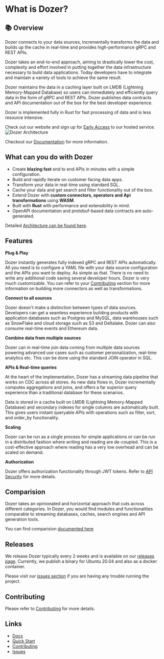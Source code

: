 # What is Dozer?

## 📚 Overview

Dozer connects to your data sources, incrementally transforms the data and builds up the cache in real-time and provides high-performance gRPC and REST APIs. 

Dozer takes an end-to-end approach, aiming to drastically lower the cost, complexity and effort involved in putting together the data infrastructure necessary to build data applications. Today developers have to integrate and maintain a variety of tools to achieve the same result. 

Dozer maintains the data in a caching layer built on LMDB (Lightning Memory-Mapped Database) so users can immediately and efficiently query data in the form of gRPC and REST APIs. Dozer publishes data contracts and API documentation out of the box for the best developer experience. 

Dozer is implemented fully in Rust for fast processing of data and is less resource intensive. 

Check out our website and sign up for [Early Access](https:///getdozer.io) to our hosted service.
![Dozer Architecture](https://getdozer.io/img/dozer-binary.svg)

Checkout our [Documentation](https://getdozer.io/docs/dozer) for more information.

##  What can you do with Dozer

- Create **blazing fast** end to end APIs in minutes with a simple configuration.
- Build and rapidly iterate on customer facing data apps.
- Transform your data in real-time using standard SQL. 
- Cache your data and get search and filter functionality out of the box.
- Extend Dozer with **custom connectors, operators and Api transformations** using **WASM**.
- Built with **Rust** with performance and extensibility in mind.
- OpenAPI documentation and protobuf-based data contracts are auto-generated.

Detailed [Architecture can be found here](https:///getdozer.io/docs/dozer/architecture). 

## Features

**Plug & Play**

Dozer instantly generates fully indexed gRPC and REST APIs automatically. All you need is to configure a YAML file with your data source configuration and the APIs you want to deploy. As simple as that. There is no need to write any additional code saving several developer hours. Dozer is very much customizable. You can refer to your [Contributing](https://getdozer.io/docs/contributing/overview) section for more information on building more connectors as well as transformations. 


**Connect to all sources**

Dozer doesn't make a distinction between types of data sources. Developers can get a seamless experience building products with application databases such as Postgres and MySQL, data warehouses such as SnowFlake and cloud storage such as S3 and Deltalake. Dozer can also consume real-time events and Ethereum data. 

**Combine data from multiple sources**

Dozer can in real-time join data coming from multiple data sources powering advanced use cases such as customer personalization, real-time analytics etc. This can be done using the standard JOIN operator in SQL.

**APIs & Real-time queries**

At the heart of the implementation, Dozer has a streaming data pipeline that works on CDC across all stores. As new data flows in, Dozer incrementally computes aggregations and joins, and offers a far superior query experience than a traditional database for these scenarios. 

Data is stored in a cache built on LMDB (Lightning Memory-Mapped Database) and secondary indexes for single columns are automatically built. This gives users instant queryable APIs with operations such as filter, sort, and order_by functionality. 

**Scaling**

Dozer can be run as a single process for simple applications or can be run in a distributed fashion where writing and reading are de-coupled. This is a cost-effective approach where reading has a very low overhead and can be scaled on demand.


**Authorization**

Dozer offers authorization functionality through JWT tokens. Refer to [API Security](https://getdozer.io/docs/reference/api/security) for more details.

## Comparision
Dozer takes an opinionated and horizontal approach that cuts across different categories. In Dozer, you would find modules and functionalities comparable to streaming databases, caches, search engines and API generation tools.

You can find comparision [documented here](https://getdozer.io/docs/dozer/comparision)


## Releases
We release Dozer typically every 2 weeks and is available on our [releases page](https://github.com/getdozer/dozer/releases/latest). Currently, we publish a binary for Ubuntu 20.04 and also as a docker container.


Please visit our [issues section](https://github.com/getdozer/dozer/issues) if you are having any trouble running the project.


## Contributing
Please refer to [Contributing](https://getdozer.io/docs/contributing/overview) for more details.


## Links
- [Docs](https://getdozer.io/docs/dozer)
- [Quick Start](https://getdozer.io/docs/category/getting-started)
- [Contributing](https://getdozer.io/docs/contributing/overview)
- [Issues](https://github.com/getdozer/dozer/issues)
